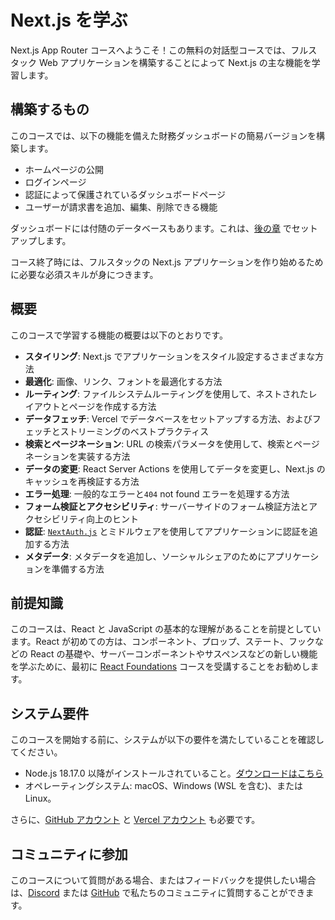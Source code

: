 # Next.js を学ぶ

Next.js App Router コースへようこそ！この無料の対話型コースでは、フルスタック Web アプリケーションを構築することによって Next.js の主な機能を学習します。

## 構築するもの

このコースでは、以下の機能を備えた財務ダッシュボードの簡易バージョンを構築します。

* ホームページの公開
* ログインページ
* 認証によって保護されているダッシュボードページ
* ユーザーが請求書を追加、編集、削除できる機能

ダッシュボードには付随のデータベースもあります。これは、[後の章](/learn/dashboard-app/setting-up-your-database) でセットアップします。

コース終了時には、フルスタックの Next.js アプリケーションを作り始めるために必要な必須スキルが身につきます。

## 概要

このコースで学習する機能の概要は以下のとおりです。

* **スタイリング**: Next.js でアプリケーションをスタイル設定するさまざまな方法
* **最適化**: 画像、リンク、フォントを最適化する方法
* **ルーティング**: ファイルシステムルーティングを使用して、ネストされたレイアウトとページを作成する方法
* **データフェッチ**: Vercel でデータベースをセットアップする方法、およびフェッチとストリーミングのベストプラクティス
* **検索とページネーション**: URL の検索パラメータを使用して、検索とページネーションを実装する方法
* **データの変更**: React Server Actions を使用してデータを変更し、Next.js のキャッシュを再検証する方法
* **エラー処理**: 一般的なエラーと`404` not found エラーを処理する方法
* **フォーム検証とアクセシビリティ**: サーバーサイドのフォーム検証方法とアクセシビリティ向上のヒント
* **認証**: [`NextAuth.js`](https://next-auth.js.org/) とミドルウェアを使用してアプリケーションに認証を追加する方法
* **メタデータ**: メタデータを追加し、ソーシャルシェアのためにアプリケーションを準備する方法

## 前提知識

このコースは、React と JavaScript の基本的な理解があることを前提としています。React が初めての方は、コンポーネント、プロップ、ステート、フックなどの React の基礎や、サーバーコンポーネントやサスペンスなどの新しい機能を学ぶために、最初に [React Foundations](/learn/react-foundations) コースを受講することをお勧めします。

## システム要件

このコースを開始する前に、システムが以下の要件を満たしていることを確認してください。

* Node.js 18.17.0 以降がインストールされていること。[ダウンロードはこちら](https://nodejs.org/en)
* オペレーティングシステム: macOS、Windows (WSL を含む)、または Linux。

さらに、[GitHub アカウント](https://github.com/join/) と [Vercel アカウント](https://vercel.com/signup) も必要です。

## コミュニティに参加

このコースについて質問がある場合、またはフィードバックを提供したい場合は、[Discord](https://discord.com/invite/Q3AsD4efFC) または [GitHub](https://github.com/vercel) で私たちのコミュニティに質問することができます。